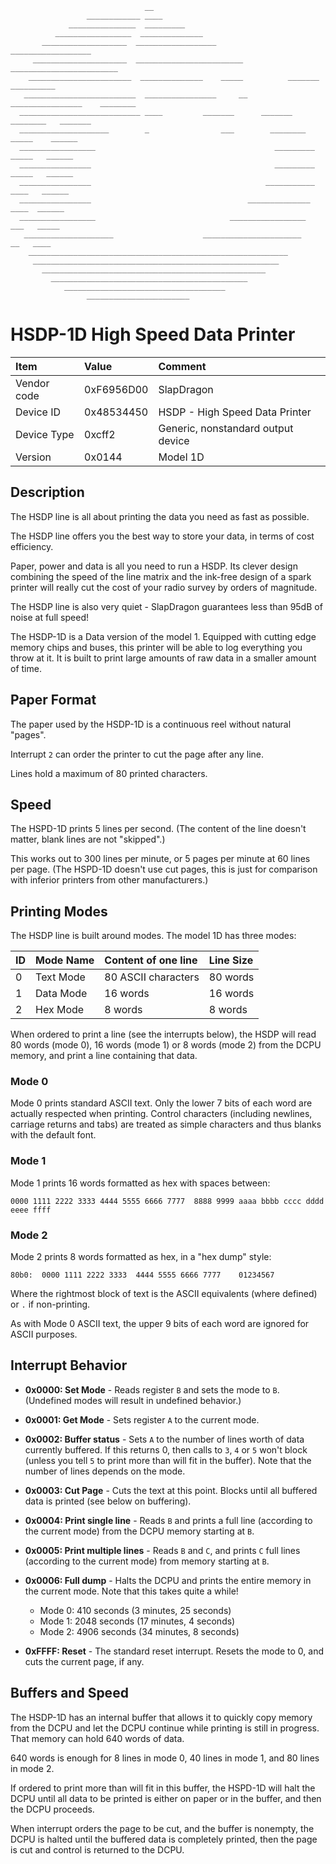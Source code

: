 ```
                              __
                 ____________ ____
             _______________  _________
          _________________  ______________
       ___________________  __________________                 __________________
     _____________________  ________________________        ________________________
    _______________________  ______________    _____          _______      __________
   _________________________  ________________     __    ________________    ________
  ___________________________ ____         _______      _______    ________   _______
  ____________________        _                ___        ________    _____    ______
  _________________                                        _________   _____   ______
  ________________                                         _________   _____   ______
  ________________                                       ___________   ____   ______
  ________________                                   ______________    ____  ______
  _________________                              _________________    ___   _____
   ____________________                    ______________________    __   ____
    __________________________________________________________
     _______________________________________________________
       __________________________________________________
         ____________________________________________
            ____________________________________
                 _______________________

```

# HSDP-1D High Speed Data Printer

| Item | Value | Comment |
| :--- | :--- | :--- |
| Vendor code | 0xF6956D00 | SlapDragon |
| Device ID   | 0x48534450 | HSDP - High Speed Data Printer |
| Device Type | 0xcff2     | Generic, nonstandard output device |
| Version     | 0x0144     | Model 1D |

## Description

The HSDP line is all about printing the data you need as fast as possible.

The HSDP line offers you the best way to store your data, in terms of cost
efficiency.

Paper, power and data is all you need to run a HSDP. Its clever design combining
the speed of the line matrix and the ink-free design of a spark printer will
really cut the cost of your radio survey by orders of magnitude.

The HSDP line is also very quiet - SlapDragon guarantees less than 95dB of noise
at full speed!

The HSDP-1D is a Data version of the model 1. Equipped with cutting edge memory
chips and buses, this printer will be able to log everything you throw at it.
It is built to print large amounts of raw data in a smaller amount of time.

## Paper Format

The paper used by the HSDP-1D is a continuous reel without natural "pages".

Interrupt `2` can order the printer to cut the page after any line.

Lines hold a maximum of 80 printed characters.

## Speed

The HSPD-1D prints 5 lines per second. (The content of the line doesn't matter,
blank lines are not "skipped".)

This works out to 300 lines per minute, or 5 pages per minute at 60 lines per
page. (The HSPD-1D doesn't use cut pages, this is just for comparison with
inferior printers from other manufacturers.)


## Printing Modes

The HSDP line is built around modes. The model 1D has three modes:

| ID   | Mode Name | Content of one line       | Line Size |
| :--- | :---      | :---                      | :---      |
| 0    | Text Mode | 80 ASCII characters       | 80 words  |
| 1    | Data Mode | 16 words                  | 16 words  |
| 2    | Hex  Mode | 8 words                   |  8 words  |

When ordered to print a line (see the interrupts below), the HSDP will read 80
words (mode 0), 16 words (mode 1) or 8 words (mode 2) from the DCPU memory, and
print a line containing that data.

### Mode 0

Mode 0 prints standard ASCII text. Only the lower 7 bits of each word are
actually respected when printing. Control characters (including newlines,
carriage returns and tabs) are treated as simple characters and thus blanks
with the default font.

### Mode 1

Mode 1 prints 16 words formatted as hex with spaces between:

```
0000 1111 2222 3333 4444 5555 6666 7777  8888 9999 aaaa bbbb cccc dddd eeee ffff
```

### Mode 2

Mode 2 prints 8 words formatted as hex, in a "hex dump" style:

```
80b0:  0000 1111 2222 3333  4444 5555 6666 7777    01234567
```

Where the rightmost block of text is the ASCII equivalents (where defined) or
`.` if non-printing.

As with Mode 0 ASCII text, the upper 9 bits of each word are ignored for ASCII
purposes.


## Interrupt Behavior

- **0x0000: Set Mode** - Reads register `B` and sets the mode to  `B`.
  (Undefined modes will result in undefined behavior.)
- **0x0001: Get Mode** - Sets register `A` to the current mode.
- **0x0002: Buffer status** - Sets `A` to the number of lines worth of data
  currently buffered. If this returns 0, then calls to `3`, `4` or `5` won't
  block (unless you tell `5` to print more than will fit in the buffer). Note
  that the number of lines depends on the mode.
- **0x0003: Cut Page** - Cuts the text at this point. Blocks until all buffered
  data is printed (see below on buffering).
- **0x0004: Print single line** - Reads `B` and prints a full line (according
  to the current mode) from the DCPU memory starting at `B`.
- **0x0005: Print multiple lines** - Reads `B` and `C`, and prints `C` full
  lines (according to the current mode) from memory starting at `B`.
- **0x0006: Full dump** - Halts the DCPU and prints the entire memory in the
  current mode. Note that this takes quite a while!
    - Mode 0: 410 seconds (3 minutes, 25 seconds)
    - Mode 1: 2048 seconds (17 minutes, 4 seconds)
    - Mode 2: 4906 seconds (34 minutes, 8 seconds)

- **0xFFFF: Reset** - The standard reset interrupt. Resets the mode to 0, and
  cuts the current page, if any.

## Buffers and Speed

The HSDP-1D has an internal buffer that allows it to quickly copy memory from
the DCPU and let the DCPU continue while printing is still in progress. That
memory can hold 640 words of data.

640 words is enough for 8 lines in mode 0, 40 lines in mode 1, and 80 lines in
mode 2.

If ordered to print more than will fit in this buffer, the HSPD-1D will halt the
DCPU until all data to be printed is either on paper or in the buffer, and then
the DCPU proceeds.

When interrupt orders the page to be cut, and the buffer is nonempty, the
DCPU is halted until the buffered data is completely printed, then the page is
cut and control is returned to the DCPU.
